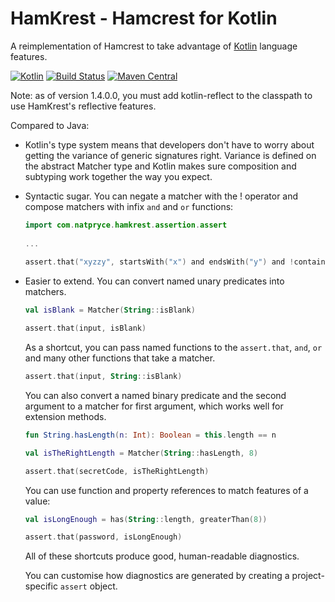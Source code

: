 HamKrest - Hamcrest for Kotlin
==============================

A reimplementation of Hamcrest to take advantage of [Kotlin](https://kotlinlang.org/) language features.

[![Kotlin](https://img.shields.io/badge/kotlin-1.1.3-blue.svg)](http://kotlinlang.org)
[![Build Status](https://travis-ci.org/npryce/hamkrest.svg?branch=master)](https://travis-ci.org/npryce/hamkrest)
[![Maven Central](https://img.shields.io/maven-central/v/com.natpryce/hamkrest.svg)](http://search.maven.org/#search%7Cga%7C1%7Cg%3A%22com.natpryce%22%20AND%20a%3A%22hamkrest%22)

Note: as of version 1.4.0.0, you must add kotlin-reflect to the classpath to use HamKrest's reflective features.


Compared to Java:

 * Kotlin's type system means that developers don't have to worry about getting the variance of generic signatures right.  Variance is defined on the abstract Matcher type and Kotlin makes sure composition and subtyping work together the way you expect.
 
 * Syntactic sugar. You can negate a matcher with the ! operator and compose matchers with infix `and` and `or` functions:

    ``` kotlin
    import com.natpryce.hamkrest.assertion.assert
          
    ...
          
    assert.that("xyzzy", startsWith("x") and endsWith("y") and !containsSubstring("a"))
    ```
    
 * Easier to extend. You can convert named unary predicates into matchers.

    ``` kotlin
    val isBlank = Matcher(String::isBlank)
    
    assert.that(input, isBlank)
    ```

   As a shortcut, you can pass named functions to the `assert.that`, `and`, `or` and many other functions that take a matcher.

    ``` kotlin
    assert.that(input, String::isBlank)
    ```

   You can also convert a named binary predicate and the second argument to a matcher for first argument, which works well for extension methods.

    ``` kotlin
    fun String.hasLength(n: Int): Boolean = this.length == n

    val isTheRightLength = Matcher(String::hasLength, 8)

    assert.that(secretCode, isTheRightLength)
    ```

   You can use function and property references to match features of a value:

   ``` kotlin
   val isLongEnough = has(String::length, greaterThan(8))

   assert.that(password, isLongEnough)
   ```

   All of these shortcuts produce good, human-readable diagnostics.

   You can customise how diagnostics are generated by creating a project-specific `assert` object.
